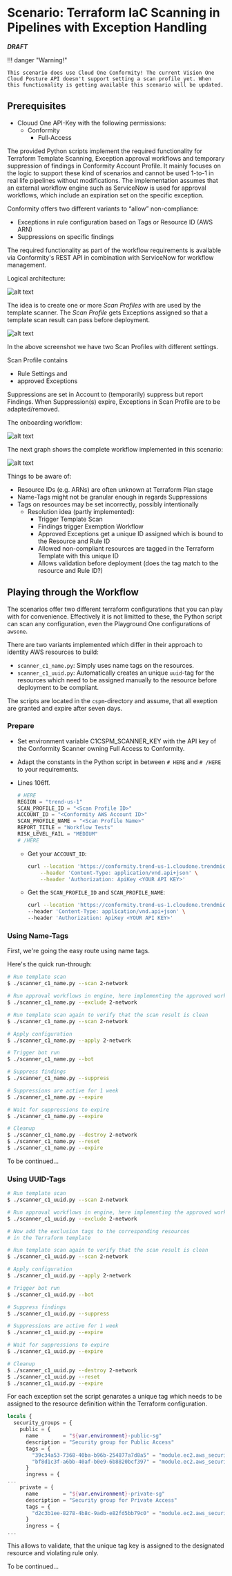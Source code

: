 # Scenario: Terraform IaC Scanning in Pipelines with Exception Handling

***DRAFT***

!!! danger "Warning!"

    This scenario does use Cloud One Conformity! The current Vision One Cloud Posture API doesn't support setting a scan profile yet. When this functionality is getting available this scenario will be updated.

## Prerequisites

- Clouud One API-Key with the following permissions:
    - Conformity
        - Full-Access

The provided Python scripts implement the required functionality for Terraform Template Scanning, Exception approval workflows and temporary suppression of findings in Conformity Account Profile. It mainly focuses on the logic to support these kind of scenarios and cannot be used 1-to-1 in real life pipelines without modifications. The implementation assumes that an external workflow engine such as ServiceNow is used for approval workflows, which include an expiration set on the specific exception.

Conformity offers two different variants to “allow” non-compliance:

- Exceptions in rule configuration based on Tags or Resource ID (AWS ARN)
- Suppressions on specific findings

The required functionality as part of the workflow requirements is available via Conformity's REST API in combination with ServiceNow for workflow management.

Logical architecture:

![alt text](images/iac-scanning-01.png "Logical")

The idea is to create one or more *Scan Profiles* with are used by the template scanner. The *Scan Profile* gets Exceptions assigned so that a template scan result can pass before deployment.

![alt text](images/iac-scanning-02.png "Profiles")

In the above screenshot we have two Scan Profiles with different settings.

Scan Profile contains

- Rule Settings and
- approved Exceptions

Suppressions are set in Account to (temporarily) suppress but report Findings. When Suppression(s) expire, Exceptions in Scan Profile are to be adapted/removed.

The onboarding workflow:

![alt text](images/iac-scanning-04.png "Onboarding")

The next graph shows the complete workflow implemented in this scenario:

![alt text](images/iac-scanning-05.png "Workflow")

Things to be aware of:

- Resource IDs (e.g. ARNs) are often unknown at Terraform Plan stage
- Name-Tags might not be granular enough in regards Suppressions
- Tags on resources may be set incorrectly, possibly intentionally
  - Resolution idea (partly implemented):
    - Trigger Template Scan
    - Findings trigger Exemption Workflow
    - Approved Exceptions get a unique ID assigned which is bound to the Resource and Rule ID
    - Allowed non-compliant resources are tagged in the Terraform Template with this unique ID
    - Allows validation before deployment (does the tag match to the resource and Rule ID?)

## Playing through the Workflow

The scenarios offer two different terraform configurations that you can play with for convenience. Effectively it is not limitted to these, the Python script can scan any configuration, even the Playground One configurations of `awsone`.

There are two variants implemented which differ in their approach to identity AWS resources to build:

- `scanner_c1_name.py`: Simply uses name tags on the resources.
- `scanner_c1_uuid.py`: Automatically creates an unique `uuid`-tag for the resources which need to be assigned manually to the resource before deployment to be compliant.

The scripts are located in the `cspm`-directory and assume, that all exeption are granted and expire after seven days.

### Prepare

- Set environment variable C1CSPM_SCANNER_KEY with the API key of the
  Conformity Scanner owning Full Access to Conformity.
- Adapt the constants in the Python script in between `# HERE` and `# /HERE` to your requirements.
- Lines 106ff. 
  ```py
  # HERE
  REGION = "trend-us-1"
  SCAN_PROFILE_ID = "<Scan Profile ID>"
  ACCOUNT_ID = "<Conformity AWS Account ID>"
  SCAN_PROFILE_NAME = "<Scan Profile Name>"
  REPORT_TITLE = "Workflow Tests"
  RISK_LEVEL_FAIL = "MEDIUM"
  # /HERE
  ```

  - Get your `ACCOUNT_ID`:

    ```sh
    curl --location 'https://conformity.trend-us-1.cloudone.trendmicro.com/api/accounts' \
        --header 'Content-Type: application/vnd.api+json' \
        --header 'Authorization: ApiKey <YOUR API KEY>'
    ```
  - Get the `SCAN_PROFILE_ID` and `SCAN_PROFILE_NAME`:

    ```sh
    curl --location 'https://conformity.trend-us-1.cloudone.trendmicro.com/api/profiles' \
    --header 'Content-Type: application/vnd.api+json' \
    --header 'Authorization: ApiKey <YOUR API KEY>'
    ```

### Using Name-Tags

First, we're going the easy route using name tags.

Here's the quick run-through:

```sh
# Run template scan
$ ./scanner_c1_name.py --scan 2-network

# Run approval workflows in engine, here implementing the approved workflow
$ ./scanner_c1_name.py --exclude 2-network

# Run template scan again to verify that the scan result is clean
$ ./scanner_c1_name.py --scan 2-network

# Apply configuration
$ ./scanner_c1_name.py --apply 2-network

# Trigger bot run
$ ./scanner_c1_name.py --bot

# Suppress findings
$ ./scanner_c1_name.py --suppress

# Suppressions are active for 1 week
$ ./scanner_c1_name.py --expire

# Wait for suppressions to expire
$ ./scanner_c1_name.py --expire

# Cleanup
$ ./scanner_c1_name.py --destroy 2-network
$ ./scanner_c1_name.py --reset
$ ./scanner_c1_name.py --expire
```

To be continued...

### Using UUID-Tags

```sh
# Run template scan
$ ./scanner_c1_uuid.py --scan 2-network

# Run approval workflows in engine, here implementing the approved workflow
$ ./scanner_c1_uuid.py --exclude 2-network

# Now add the exclusion tags to the corresponding resources
# in the Terraform template

# Run template scan again to verify that the scan result is clean
$ ./scanner_c1_uuid.py --scan 2-network

# Apply configuration
$ ./scanner_c1_uuid.py --apply 2-network

# Trigger bot run
$ ./scanner_c1_uuid.py --bot

# Suppress findings
$ ./scanner_c1_uuid.py --suppress

# Suppressions are active for 1 week
$ ./scanner_c1_uuid.py --expire

# Wait for suppressions to expire
$ ./scanner_c1_uuid.py --expire

# Cleanup
$ ./scanner_c1_uuid.py --destroy 2-network
$ ./scanner_c1_uuid.py --reset
$ ./scanner_c1_uuid.py --expire
```

For each exception set the script genarates a unique tag which needs to be assigned to the resource definition within the Terraform configuration.

```terraform
locals {
  security_groups = {
    public = {
      name        = "${var.environment}-public-sg"
      description = "Security group for Public Access"
      tags = {
        "39c34a53-7368-40ba-b96b-254877a7d8a5" = "module.ec2.aws_security_group.sg[\"public\"]_EC2-001"
        "bf8d1c3f-a6bb-40af-b0e9-6b8820bcf397" = "module.ec2.aws_security_group.sg[\"public\"]_EC2-033"
      }
      ingress = {
...
    private = {
      name        = "${var.environment}-private-sg"
      description = "Security group for Private Access"
      tags = {
        "d2c3b1ee-8278-4b8c-9adb-e82fd5bb79c0" = "module.ec2.aws_security_group.sg[\"private\"]_EC2-033"
      }
      ingress = {
...
```

This allows to validate, that the unique tag key is assigned to the designated resource and violating rule only.

To be continued...

